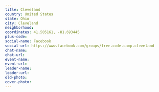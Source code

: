 ```yaml
---
title: Cleveland
country: United States
state: Ohio
city: Cleveland
neighborhood: 
coordinates: 41.505161, -81.693445
plus-code:
social-name: Facebook
social-url: https://www.facebook.com/groups/free.code.camp.cleveland
chat-name:
chat-url:
event-name:
event-url:
leader-name:
leader-url:
old-photo: 
cover-photo:
---
```

